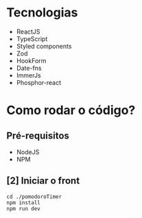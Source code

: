 # Tecnologias
- ReactJS
- TypeScript
- Styled components
- Zod
- HookForm
- Date-fns
- ImmerJs
- Phosphor-react

# Como rodar o código?

## Pré-requisitos
- NodeJS
- NPM

## [2] Iniciar o front
```
cd ./pomodoroTimer
npm install
npm run dev
```
